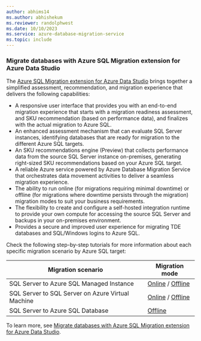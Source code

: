 ```yaml
---
author: abhims14
ms.author: abhishekum
ms.reviewer: randolphwest
ms.date: 10/10/2023
ms.service: azure-database-migration-service
ms.topic: include
---
```


### Migrate databases with Azure SQL Migration extension for Azure Data Studio
The [Azure SQL Migration extension for Azure Data Studio](/azure-data-studio/extensions/azure-sql-migration-extension) brings together a simplified assessment, recommendation, and migration experience that delivers the following capabilities:
- A responsive user interface that provides you with an end-to-end migration experience that starts with a migration readiness assessment, and SKU recommendation (based on performance data), and finalizes with the actual migration to Azure SQL.
- An enhanced assessment mechanism that can evaluate SQL Server instances, identifying databases that are ready for migration to the different Azure SQL targets.
- An SKU recommendations engine (Preview) that collects performance data from the source SQL Server instance on-premises, generating right-sized SKU recommendations based on your Azure SQL target.
- A reliable Azure service powered by Azure Database Migration Service that orchestrates data movement activities to deliver a seamless migration experience.
- The ability to run online (for migrations requiring minimal downtime) or offline (for migrations where downtime persists through the migration) migration modes to suit your business requirements.
- The flexibility to create and configure a self-hosted integration runtime to provide your own compute for accessing the source SQL Server and backups in your on-premises environment.
- Provides a secure and improved user experience for migrating TDE databases and SQL/Windows logins to Azure SQL.

Check the following step-by-step tutorials for more information about each specific migration scenario by Azure SQL target:

| Migration scenario | Migration mode
|---------|---------|
SQL Server to Azure SQL Managed Instance| [Online](/data-migration/sql-server/managed-instance/database-migration-service) / [Offline](/data-migration/sql-server/managed-instance/database-migration-service)
SQL Server to SQL Server on Azure Virtual Machine|[Online](/data-migration/sql-server/virtual-machines/database-migration-service) / [Offline](/data-migration/sql-server/virtual-machines/database-migration-service)
SQL Server to Azure SQL Database | [Offline](/data-migration/sql-server/database/database-migration-service)

To learn more, see [Migrate databases with Azure SQL Migration extension for Azure Data Studio](../migration-using-azure-data-studio.md).
